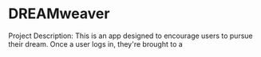 # DREAMweaver

Project Description: 
This is an app designed to encourage users to pursue their dream. Once a user logs in, they're brought to a 